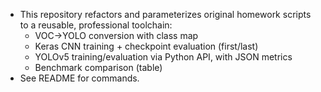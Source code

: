 - This repository refactors and parameterizes original homework scripts to a reusable, professional toolchain:
  - VOC→YOLO conversion with class map
  - Keras CNN training + checkpoint evaluation (first/last)
  - YOLOv5 training/evaluation via Python API, with JSON metrics
  - Benchmark comparison (table)
- See README for commands.
